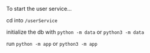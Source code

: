 
To start the user service...

cd into `/userService`

initialize the db with `python -m data` or `python3 -m data`

run `python -m app` or `python3 -m app`